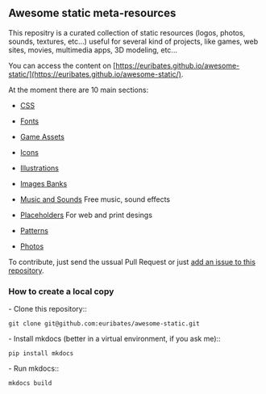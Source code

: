## Awesome static meta-resources

This repositry is a curated collection of static resources (logos,
photos, sounds, textures, etc...) useful for several kind of projects,
like games, web sites, movies, multimedia apps, 3D modeling, etc...

You can access the content on
[https://euribates.github.io/awesome-static/](https://euribates.github.io/awesome-static/).

At the moment there are 10 main sections:

- [CSS](docs/css.md)

- [Fonts](docs/fonts.md)

- [Game Assets](docs/game-assets.md)

- [Icons](docs/icons.md)

- [Illustrations](docs/illustrations.md)

- [Images Banks](docs/images.md)

- [Music and Sounds](docs/music.md) Free music, sound effects

- [Placeholders](docs/placeholders.md) For web and print desings

- [Patterns](docs/patterns.md)

- [Photos](docs/photos.md)


To contribute, just send the ussual Pull Request or just [add an issue
to this
repository](https://github.com/euribates/awesome-static/issues/new).

### How to create a local copy 

- Clone this repository::

    git clone git@github.com:euribates/awesome-static.git

- Install mkdocs (better in a virtual environment, if you ask me)::

    pip install mkdocs

- Run mkdocs::

    mkdocs build


